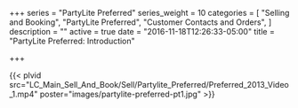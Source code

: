+++
series = "PartyLite Preferred"
series_weight = 10
categories = [
  "Selling and Booking",
  "PartyLite Preferred",
  "Customer Contacts and Orders",
]
description = ""
active = true
date = "2016-11-18T12:26:33-05:00"
title = "PartyLite Preferred: Introduction"

+++

{{< plvid src="LC_Main_Sell_And_Book/Sell/Partylite_Preferred/Preferred_2013_Video_1.mp4" poster="images/partylite-preferred-pt1.jpg" >}}
